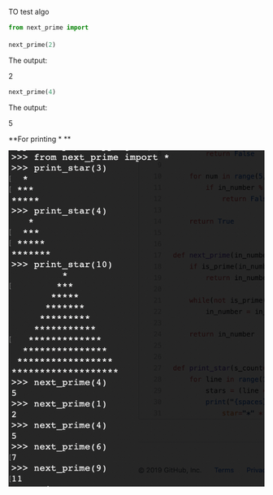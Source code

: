 TO test algo

```python
from next_prime import

next_prime(2)

```

The output:

2

```python
next_prime(4)
```

The output:

5

**For printing \* **

![Result image](https://github.com/hlaminswe/python_algo_test/blob/master/output.png)
